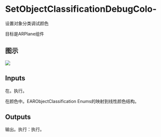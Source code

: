 # SetObjectClassificationDebugColo-

设置对象分类调试颜色

目标是ARPlane组件

## 图示

![]($-20221218-17582149.png)

## Inputs

在。执行。

在颜色中。EARObjectClassification Enums的映射到线性颜色结构。 

## Outputs

输出。执行：执行。
